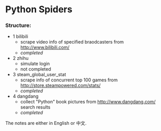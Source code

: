 # Python Spiders
### Structure:
- 1 bilibili
  - scrape video info of specified braodcasters from http://www.bilibili.com/
  - *completed*
- 2 zhihu
  - simulate login 
  - not completed
- 3 steam_global_user_stat
  - scrape info of concurrent top 100 games from http://store.steampowered.com/stats/
  - *completed*
- 4 dangdang
  - collect "Python" book pictures from http://www.dangdang.com/ search results
  - *completed*

The notes are either in English or 中文. 
